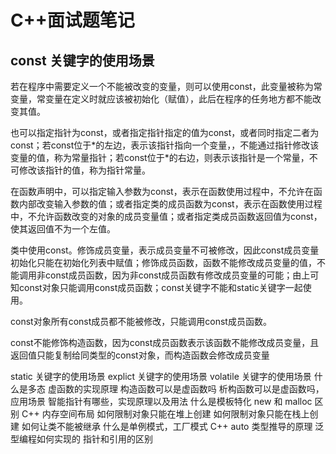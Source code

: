 # C++面试题笔记
## const 关键字的使用场景

若在程序中需要定义一个不能被改变的变量，则可以使用const，此变量被称为常变量，常变量在定义时就应该被初始化（赋值），此后在程序的任务地方都不能改变其值。

也可以指定指针为const，或者指定指针指定的值为const，或者同时指定二者为const；若const位于\*的左边，表示该指针指向一个变量，，不能通过指针修改该变量的值，称为常量指针；若const位于\*的右边，则表示该指针是一个常量，不可修改该指针的值，称为指针常量。

在函数声明中，可以指定输入参数为const，表示在函数使用过程中，不允许在函数内部改变输入参数的值；或者指定类的成员函数为const，表示在函数使用过程中，不允许函数改变的对象的成员变量值；或者指定类成员函数返回值为const，使其返回值不为一个左值。

类中使用const。修饰成员变量，表示成员变量不可被修改，因此const成员变量初始化只能在初始化列表中赋值；修饰成员函数，函数不能修改成员变量的值，不能调用非const成员函数，因为非const成员函数有修改成员变量的可能；由上可知const对象只能调用const成员函数；const关键字不能和static关键字一起使用。

const对象所有const成员都不能被修改，只能调用const成员函数。

const不能修饰构造函数，因为const成员函数表示该函数不能修改成员变量，且返回值只能复制给同类型的const对象，而构造函数会修改成员变量






static 关键字的使用场景
explict 关键字的使用场景
volatile 关键字的使用场景
什么是多态
虚函数的实现原理
构造函数可以是虚函数吗
析构函数可以是虚函数吗，应用场景
智能指针有哪些，实现原理以及用法
什么是模板特化
new 和 malloc 区别
C++ 内存空间布局
如何限制对象只能在堆上创建
如何限制对象只能在栈上创建
如何让类不能被继承
什么是单例模式，工厂模式
C++ auto 类型推导的原理
泛型编程如何实现的
指针和引用的区别